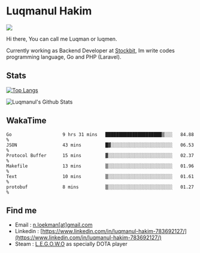 
# Luqmanul Hakim

![](https://komarev.com/ghpvc/?username=luqman-v1)

Hi there, You can call me Luqman or luqmen.

Currently working as Backend Developer at [Stockbit](https://stockbit.com/), Im write codes programming language, Go and PHP (Laravel).
## Stats

[![Top Langs](https://github-readme-stats.vercel.app/api/top-langs/?username=luqman-v1&layout=compact)](https://github.com/anuraghazra/github-readme-stats)

![Luqmanul's Github Stats](https://github-readme-stats.vercel.app/api?username=luqman-v1&show_icons=true)


## WakaTime 

<!--START_SECTION:waka-->

```text
Go                   9 hrs 31 mins   █████████████████████▒░░░   84.88 %
JSON                 43 mins         █▓░░░░░░░░░░░░░░░░░░░░░░░   06.53 %
Protocol Buffer      15 mins         ▓░░░░░░░░░░░░░░░░░░░░░░░░   02.37 %
Makefile             13 mins         ▒░░░░░░░░░░░░░░░░░░░░░░░░   01.96 %
Text                 10 mins         ▒░░░░░░░░░░░░░░░░░░░░░░░░   01.61 %
protobuf             8 mins          ▒░░░░░░░░░░░░░░░░░░░░░░░░   01.27 %
```

<!--END_SECTION:waka-->


## Find me 

- Email : [n.loekman[at]gmail.com](mailto:n.loekman@gmail.com)
- Linkedin : [https://www.linkedin.com/in/luqmanul-hakim-783692127/](https://www.linkedin.com/in/luqmanul-hakim-783692127/)
- Steam : [L.E.G.O.W.O](https://steamcommunity.com/id/fuukmans) as specially DOTA player


